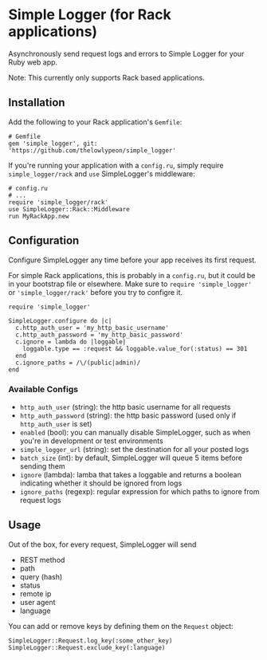# Simple Logger (for Rack applications)

Asynchronously send request logs and errors to Simple Logger for your Ruby web app.

Note: This currently only supports Rack based applications.

## Installation

Add the following to your Rack application's `Gemfile`:

```
# Gemfile
gem 'simple_logger', git: 'https://github.com/thelowlypeon/simple_logger'
```

If you're running your application with a `config.ru`, simply require `simple_logger/rack`
and `use` SimpleLogger's middleware:

```
# config.ru
# ...
require 'simple_logger/rack'
use SimpleLogger::Rack::Middleware
run MyRackApp.new
```

## Configuration

Configure SimpleLogger any time before your app receives its first request.

For simple Rack applications, this is probably in a `config.ru`, but it
could be in your bootstrap file or elsewhere.
Make sure to `require 'simple_logger'` or `'simple_logger/rack'` before you try to configre it.

```
require 'simple_logger'

SimpleLogger.configure do |c|
  c.http_auth_user = 'my_http_basic_username'
  c.http_auth_password = 'my_http_basic_password'
  c.ignore = lambda do |loggable|
    loggable.type == :request && loggable.value_for(:status) == 301
  end
  c.ignore_paths = /\/(public|admin)/
end
```

### Available Configs

* `http_auth_user` (string): the http basic username for all requests
* `http_auth_password` (string): the http basic password (used only if `http_auth_user` is set)
* `enabled` (bool): you can manually disable SimpleLogger, such as when you're in development or test environments
* `simple_logger_url` (string): set the destination for all your posted logs
* `batch_size` (int): by default, SimpleLogger will queue 5 items before sending them
* `ignore` (lambda): lamba that takes a loggable and returns a boolean indicating whether it should be ignored from logs
* `ignore_paths` (regexp): regular expression for which paths to ignore from request logs

## Usage

Out of the box, for every request, SimpleLogger will send

* REST method
* path
* query (hash)
* status
* remote ip
* user agent
* language

You can add or remove keys by defining them on the `Request` object:

```
SimpleLogger::Request.log_key(:some_other_key)
SimpleLogger::Request.exclude_key(:language)
```
